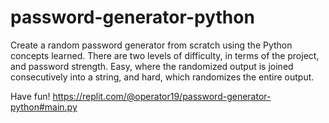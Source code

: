 # password-generator-python

Create a random password generator from scratch using the Python concepts learned. There are two levels of difficulty, in terms of the project, and password strength. Easy, where the randomized output is joined consecutively into a string, and hard, which randomizes the entire output.

Have fun! https://replit.com/@operator19/password-generator-python#main.py
